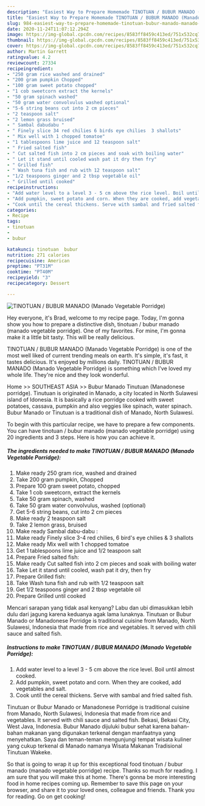 ```yaml
---
description: "Easiest Way to Prepare Homemade TINOTUAN / BUBUR MANADO (Manado Vegetable Porridge)"
title: "Easiest Way to Prepare Homemade TINOTUAN / BUBUR MANADO (Manado Vegetable Porridge)"
slug: 984-easiest-way-to-prepare-homemade-tinotuan-bubur-manado-manado-vegetable-porridge
date: 2020-11-24T11:07:12.294Z
image: https://img-global.cpcdn.com/recipes/8583ff8459c413ed/751x532cq70/tinotuan-bubur-manado-manado-vegetable-porridge-recipe-main-photo.jpg
thumbnail: https://img-global.cpcdn.com/recipes/8583ff8459c413ed/751x532cq70/tinotuan-bubur-manado-manado-vegetable-porridge-recipe-main-photo.jpg
cover: https://img-global.cpcdn.com/recipes/8583ff8459c413ed/751x532cq70/tinotuan-bubur-manado-manado-vegetable-porridge-recipe-main-photo.jpg
author: Martin Garrett
ratingvalue: 4.2
reviewcount: 27334
recipeingredient:
- "250 gram rice washed and drained"
- "200 gram pumpkin Chopped"
- "100 gram sweet potato chopped"
- "1 cob sweetcorn extract the kernels"
- "50 gram spinach washed"
- "50 gram water convolvulus washed optional"
- "5-6 string beans cut into 2 cm pieces"
- "2 teaspoon salt"
- "2 lemon grass bruised"
- " Sambal dabudabu "
- " Finely slice 34 red chilies 6 birds eye chilies  3 shallots"
- " Mix well with 1 chopped tomatoe"
- "1 tablespoons lime juice and 12 teaspoon salt"
- " Fried salted fish"
- " Cut salted fish into 2 cm pieces and soak with boiling water"
- " Let it stand until cooled wash pat it dry then fry"
- " Grilled fish"
- " Wash tuna fish and rub with 12 teaspoon salt"
- "1/2 teaspoons ginger and 2 tbsp vegetable oil"
- " Grilled until cooked"
recipeinstructions:
- "Add water level to a level 3 - 5 cm above the rice level. Boil until almost cooked."
- "Add pumpkin, sweet potato and corn. When they are cooked, add vegetables and salt."
- "Cook until the cereal thickens. Serve with sambal and fried salted fish."
categories:
- Recipe
tags:
- tinotuan
- 
- bubur

katakunci: tinotuan  bubur 
nutrition: 271 calories
recipecuisine: American
preptime: "PT31M"
cooktime: "PT40M"
recipeyield: "3"
recipecategory: Dessert

---
```



![TINOTUAN / BUBUR MANADO (Manado Vegetable Porridge)](https://img-global.cpcdn.com/recipes/8583ff8459c413ed/751x532cq70/tinotuan-bubur-manado-manado-vegetable-porridge-recipe-main-photo.jpg)

Hey everyone, it's Brad, welcome to my recipe page. Today, I'm gonna show you how to prepare a distinctive dish, tinotuan / bubur manado (manado vegetable porridge). One of my favorites. For mine, I'm gonna make it a little bit tasty. This will be really delicious.

TINOTUAN / BUBUR MANADO (Manado Vegetable Porridge) is one of the most well liked of current trending meals on earth. It's simple, it's fast, it tastes delicious. It's enjoyed by millions daily. TINOTUAN / BUBUR MANADO (Manado Vegetable Porridge) is something which I've loved my whole life. They're nice and they look wonderful.

Home &gt;&gt; SOUTHEAST ASIA &gt;&gt; Bubur Manado Tinutuan (Manadonese porridge). Tinutuan is originated in Manado, a city located in North Sulawesi island of Idonesia. It is basically a rice porridge cooked with sweet potatoes, cassava, pumpkin and also veggies like spinach, water spinach. Bubur Manado or Tinutuan is a traditional dish of Manado, North Sulawesi.


To begin with this particular recipe, we have to prepare a few components. You can have tinotuan / bubur manado (manado vegetable porridge) using 20 ingredients and 3 steps. Here is how you can achieve it.

<!--inarticleads1-->

##### The ingredients needed to make TINOTUAN / BUBUR MANADO (Manado Vegetable Porridge):

1. Make ready 250 gram rice, washed and drained
1. Take 200 gram pumpkin, Chopped
1. Prepare 100 gram sweet potato, chopped
1. Take 1 cob sweetcorn, extract the kernels
1. Take 50 gram spinach, washed
1. Take 50 gram water convolvulus, washed (optional)
1. Get 5-6 string beans, cut into 2 cm pieces
1. Make ready 2 teaspoon salt
1. Take 2 lemon grass, bruised
1. Make ready  Sambal dabu-dabu :
1. Make ready  Finely slice 3-4 red chilies, 6 bird&#39;s eye chilies &amp; 3 shallots
1. Make ready  Mix well with 1 chopped tomatoe
1. Get 1 tablespoons lime juice and 1/2 teaspoon salt
1. Prepare  Fried salted fish:
1. Make ready  Cut salted fish into 2 cm pieces and soak with boiling water
1. Take  Let it stand until cooled, wash pat it dry, then fry
1. Prepare  Grilled fish:
1. Take  Wash tuna fish and rub with 1/2 teaspoon salt
1. Get 1/2 teaspoons ginger and 2 tbsp vegetable oil
1. Prepare  Grilled until cooked


Mencari sarapan yang tidak asal kenyang? Labu dan ubi dimasukkan lebih dulu dari jagung karena keduanya agak lama lunaknya. Tinutuan or Bubur Manado or Manadonese Porridge is traditional cuisine from Manado, North Sulawesi, Indonesia that made from rice and vegetables. It served with chili sauce and salted fish. 

<!--inarticleads2-->

##### Instructions to make TINOTUAN / BUBUR MANADO (Manado Vegetable Porridge):

1. Add water level to a level 3 - 5 cm above the rice level. Boil until almost cooked.
1. Add pumpkin, sweet potato and corn. When they are cooked, add vegetables and salt.
1. Cook until the cereal thickens. Serve with sambal and fried salted fish.


Tinutuan or Bubur Manado or Manadonese Porridge is traditional cuisine from Manado, North Sulawesi, Indonesia that made from rice and vegetables. It served with chili sauce and salted fish. Bekasi, Bekasi City, West Java, Indonesia. Bubur Manado dijuluki bubur sehat karena bahan-bahan makanan yang digunakan terkenal dengan manfaatnya yang menyehatkan. Saya dan teman-teman mengunjungi tempat wisata kuliner yang cukup terkenal di Manado namanya Wisata Makanan Tradisional Tinutuan Wakeke. 

So that is going to wrap it up for this exceptional food tinotuan / bubur manado (manado vegetable porridge) recipe. Thanks so much for reading. I am sure that you will make this at home. There's gonna be more interesting food in home recipes coming up. Remember to save this page on your browser, and share it to your loved ones, colleague and friends. Thank you for reading. Go on get cooking!
